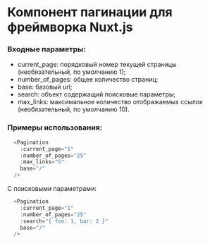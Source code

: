 # Компонент пагинации для фреймворка Nuxt.js

### Входные параметры:

* current_page: порядковый номер текущей страницы (необязательный, по умолчанию 1);
* number_of_pages: общее количество страниц;
* base: базовый url;
* search: объект содержащий поисковые параметры;
* max_links: максимальное количество отображаемых ссылок (необязательный, по умолчанию 10).

### Примеры использования:

```javascript
  <Pagination
    :current_page="1"
    :number_of_pages="25"
    :max_links="5"
    base="/"
  />
```

С поисковыми параметрами:

```javascript
  <Pagination
    :current_page="1"
    :number_of_pages="25"
    :search="{ foo: 1, bar: 2 }"
    base="/"
  />
```
